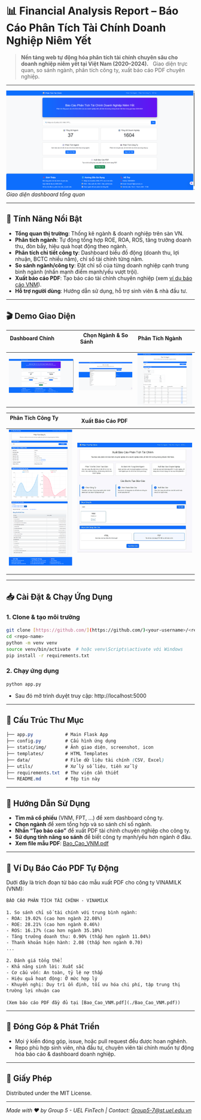 
# 📊 Financial Analysis Report – Báo Cáo Phân Tích Tài Chính Doanh Nghiệp Niêm Yết

> **Nền tảng web tự động hóa phân tích tài chính chuyên sâu cho doanh nghiệp niêm yết tại Việt Nam (2020–2024).**  
> Giao diện trực quan, so sánh ngành, phân tích công ty, xuất báo cáo PDF chuyên nghiệp.

---

![Dashboard giao diện chính](static/img/28349011-d52c-498b-b4ec-3104a45f8fd3.png)
*Giao diện dashboard tổng quan*

---

## 🚀 Tính Năng Nổi Bật

- **Tổng quan thị trường**: Thống kê ngành & doanh nghiệp trên sàn VN.
- **Phân tích ngành**: Tự động tổng hợp ROE, ROA, ROS, tăng trưởng doanh thu, đòn bẩy, hiệu quả hoạt động theo ngành.
- **Phân tích chi tiết công ty**: Dashboard biểu đồ động (doanh thu, lợi nhuận, BCTC nhiều năm), chỉ số tài chính từng năm.
- **So sánh ngành/công ty**: Đặt chỉ số của từng doanh nghiệp cạnh trung bình ngành (nhấn mạnh điểm mạnh/yếu vượt trội).
- **Xuất báo cáo PDF**: Tạo báo cáo tài chính chuyên nghiệp (xem [ví dụ báo cáo VNM](./Bao_Cao_VNM.pdf)).
- **Hỗ trợ người dùng**: Hướng dẫn sử dụng, hỗ trợ sinh viên & nhà đầu tư.

---

## 🎬 Demo Giao Diện

| Dashboard Chính                                                    | Chọn Ngành & So Sánh                                       | Phân Tích Ngành                    |
|--------------------------------------------------------------------|------------------------------------------------------------|-------------------------------------|
| ![](static/img/28349011-d52c-498b-b4ec-3104a45f8fd3.png)           | ![](static/img/70b3f52a-6480-4a3d-8000-07adf03baa64.png)   | ![](static/img/e1ff4714-0c61-432a-bf0a-7ffe756f1fd3.png) |

| Phân Tích Công Ty                                                  | Xuất Báo Cáo PDF                                           |
|--------------------------------------------------------------------|------------------------------------------------------------|
| ![](static/img/f7b5603e-a9d6-4011-be88-c8a5d368f743.png)           | ![](static/img/z6701290352167_0fccb607309087e6ed4da63c758489e8.jpg)   |


---

## 📥 Cài Đặt & Chạy Ứng Dụng

### 1. Clone & tạo môi trường

```bash
git clone [https://github.com/](https://github.com/)<your-username>/<repo-name>.git
cd <repo-name>
python -m venv venv
source venv/bin/activate  # hoặc venv\Scripts\activate với Windows
pip install -r requirements.txt
````

### 2\. Chạy ứng dụng

```bash
python app.py
```

  - Sau đó mở trình duyệt truy cập: http://localhost:5000

-----

## 📂 Cấu Trúc Thư Mục

```css
├── app.py            # Main Flask App
├── config.py         # Cấu hình ứng dụng
├── static/img/       # Ảnh giao diện, screenshot, icon
├── templates/        # HTML Templates
├── data/             # File dữ liệu tài chính (CSV, Excel)
├── utils/            # Xử lý số liệu, tiền xử lý
├── requirements.txt  # Thư viện cần thiết
└── README.md         # Tệp tin này
```

-----

## 📖 Hướng Dẫn Sử Dụng

  - **Tìm mã cổ phiếu** (VNM, FPT, ...) để xem dashboard công ty.
  - **Chọn ngành** để xem tổng hợp và so sánh chỉ số ngành.
  - **Nhấn “Tạo báo cáo”** để xuất PDF tài chính chuyên nghiệp cho công ty.
  - **Sử dụng tính năng so sánh** để biết công ty mạnh/yếu hơn ngành ở đâu.
  - **Xem file mẫu PDF**: [Bao\_Cao\_VNM.pdf](https://www.google.com/search?q=./Bao_Cao_VNM.pdf)

-----

## 📄 Ví Dụ Báo Cáo PDF Tự Động

Dưới đây là trích đoạn từ báo cáo mẫu xuất PDF cho công ty VINAMILK (VNM):

```less
BÁO CÁO PHÂN TÍCH TÀI CHÍNH - VINAMILK

1. So sánh chỉ số tài chính với trung bình ngành:
- ROA: 19.02% (cao hơn ngành 22.08%)
- ROE: 28.21% (cao hơn ngành 0.46%)
- ROS: 16.17% (cao hơn ngành 35.10%)
- Tăng trưởng doanh thu: 0.90% (thấp hơn ngành 11.04%)
- Thanh khoản hiện hành: 2.08 (thấp hơn ngành 0.70)
...

2. Đánh giá tổng thể:
- Khả năng sinh lời: Xuất sắc
- Cơ cấu vốn: An toàn, tỷ lệ nợ thấp
- Hiệu quả hoạt động: Ở mức hợp lý
- Khuyến nghị: Duy trì ổn định, tối ưu hóa chi phí, tập trung thị trường lợi nhuận cao

(Xem báo cáo PDF đầy đủ tại [Bao_Cao_VNM.pdf](./Bao_Cao_VNM.pdf))
```

-----

## 👋 Đóng Góp & Phát Triển

  - Mọi ý kiến đóng góp, issue, hoặc pull request đều được hoan nghênh.
  - Repo phù hợp sinh viên, nhà đầu tư, chuyên viên tài chính muốn tự động hóa báo cáo & dashboard doanh nghiệp.

-----

## 📝 Giấy Phép

Distributed under the MIT License.

-----

*Made with ❤️ by Group 5 - UEL FinTech | Contact: Group5-7@st.uel.edu.vn*

```
```
